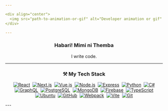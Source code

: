 ```yaml
---

<div align="center">
  <img src="path-to-animation-or-gif" alt="Developer animation or gif" width="100%" />
</div>

---
```


<div align="center">
  
### **Habari! Mimi ni Themba**

I write code.

</div>

---

<div align="center">

### ⚒️ My Tech Stack

<!-- Use horizontal alignment with icons and tool names, 2px margin added around each badge -->

<a href="https://reactjs.org/" style="margin:2px;"><img src="https://img.shields.io/badge/React-61DAFB?style=for-the-badge&logo=react&logoColor=black" alt="React" /></a>
<a href="https://nextjs.org/" style="margin:2px;"><img src="https://img.shields.io/badge/Next.js-000000?style=for-the-badge&logo=nextdotjs&logoColor=white" alt="Next.js" /></a>
<a href="https://vuejs.org/" style="margin:2px;"><img src="https://img.shields.io/badge/Vue.js-4FC08D?style=for-the-badge&logo=vue.js&logoColor=white" alt="Vue.js" /></a>
<a href="https://nodejs.org/" style="margin:2px;"><img src="https://img.shields.io/badge/Node.js-339933?style=for-the-badge&logo=node.js&logoColor=white" alt="Node.js" /></a>
<a href="https://expressjs.com/" style="margin:2px;"><img src="https://img.shields.io/badge/Express-000000?style=for-the-badge&logo=express&logoColor=white" alt="Express" /></a>
<a href="https://www.python.org/" style="margin:2px;"><img src="https://img.shields.io/badge/Python-3776AB?style=for-the-badge&logo=python&logoColor=white" alt="Python" /></a>
<a href="https://dotnet.microsoft.com/" style="margin:2px;"><img src="https://img.shields.io/badge/C%23-239120?style=for-the-badge&logo=c-sharp&logoColor=white" alt="C#" /></a>
<a href="https://graphql.org/" style="margin:2px;"><img src="https://img.shields.io/badge/GraphQL-E10098?style=for-the-badge&logo=graphql&logoColor=white" alt="GraphQL" /></a>
<a href="https://www.postgresql.org/" style="margin:2px;"><img src="https://img.shields.io/badge/PostgreSQL-4169E1?style=for-the-badge&logo=postgresql&logoColor=white" alt="PostgreSQL" /></a>
<a href="https://www.mongodb.com/" style="margin:2px;"><img src="https://img.shields.io/badge/MongoDB-47A248?style=for-the-badge&logo=mongodb&logoColor=white" alt="MongoDB" /></a>
<a href="https://firebase.google.com/" style="margin:2px;"><img src="https://img.shields.io/badge/Firebase-FFCA28?style=for-the-badge&logo=firebase&logoColor=black" alt="Firebase" /></a>
<a href="https://typescriptlang.org/" style="margin:2px;"><img src="https://img.shields.io/badge/TypeScript-3178C6?style=for-the-badge&logo=typescript&logoColor=white" alt="TypeScript" /></a>
<a href="https://www.ubuntu.com/" style="margin:2px;"><img src="https://img.shields.io/badge/Ubuntu-E95420?style=for-the-badge&logo=ubuntu&logoColor=white" alt="Ubuntu" /></a>
<a href="https://github.com/" style="margin:2px;"><img src="https://img.shields.io/badge/GitHub-181717?style=for-the-badge&logo=github&logoColor=white" alt="GitHub" /></a>
<a href="https://webpack.js.org/" style="margin:2px;"><img src="https://img.shields.io/badge/Webpack-8DD6F9?style=for-the-badge&logo=webpack&logoColor=black" alt="Webpack" /></a>
<a href="https://vitejs.dev/" style="margin:2px;"><img src="https://img.shields.io/badge/Vite-646CFF?style=for-the-badge&logo=vite&logoColor=white" alt="Vite" /></a>
<a href="https://git-scm.com/" style="margin:2px;"><img src="https://img.shields.io/badge/Git-F05032?style=for-the-badge&logo=git&logoColor=white" alt="Git" /></a>

</div>
---

